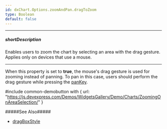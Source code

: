 ```yaml
---
id: dxChart.Options.zoomAndPan.dragToZoom
type: Boolean
default: false
---
```

---
##### shortDescription
Enables users to zoom the chart by selecting an area with the drag gesture. Applies only on devices that use a mouse.

---
When this property is set to **true**, the mouse's drag gesture is used for zooming instead of panning. To pan in this case, users should perform the drag gesture while pressing the [panKey](/api-reference/10%20UI%20Components/dxChart/1%20Configuration/zoomAndPan/panKey.md '/Documentation/ApiReference/UI_Components/dxChart/Configuration/zoomAndPan/#panKey').

#include common-demobutton with {
    url: "https://js.devexpress.com/Demos/WidgetsGallery/Demo/Charts/ZoomingOnAreaSelection/"
}

#####See Also#####
- [dragBoxStyle](/api-reference/10%20UI%20Components/dxChart/1%20Configuration/zoomAndPan/dragBoxStyle '/Documentation/ApiReference/UI_Components/dxChart/Configuration/zoomAndPan/dragBoxStyle/')